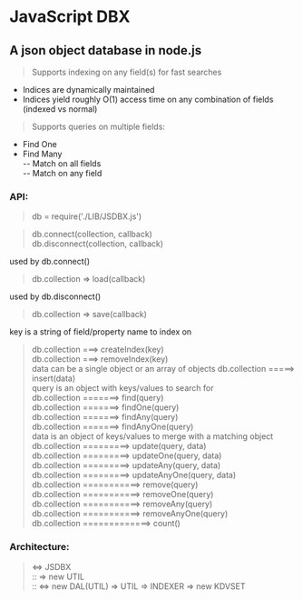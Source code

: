 # JavaScript DBX
## A json object database in node.js

> Supports indexing on any field(s) for fast searches
  - Indices are dynamically maintained
  - Indices yield roughly O(1) access time on any combination of fields (indexed vs normal)  

> Supports queries on multiple fields:  
  - Find One  
  - Find Many  
  -- Match on all fields  
  -- Match on any field  

### API:

> db = require('./LIB/JSDBX.js')

> db.connect(collection, callback)  
> db.disconnect(collection, callback)

used by db.connect()  
> db.collection => load(callback)  

used by db.disconnect()  
> db.collection => save(callback)  

key is a string of field/property name to index on  
> db.collection ===> createIndex(key)  
> db.collection ===> removeIndex(key)  
data can be a single object or an array of objects
> db.collection =====> insert(data)  
query is an object with keys/values to search for  
> db.collection =======> find(query)  
> db.collection =======> findOne(query)  
> db.collection =======> findAny(query)  
> db.collection =======> findAnyOne(query)  
data is an object of keys/values to merge with a matching object  
> db.collection =========> update(query, data)  
> db.collection =========> updateOne(query, data)  
> db.collection =========> updateAny(query, data)  
> db.collection =========> updateAnyOne(query, data)  
> db.collection ===========> remove(query)  
> db.collection ===========> removeOne(query)  
> db.collection ===========> removeAny(query)  
> db.collection ===========> removeAnyOne(query)  
> db.collection =============> count()  

### Architecture:

> <=> JSDBX  
>     :: => new UTIL  
>     :: <=> new DAL(UTIL) => UTIL => INDEXER => new KDVSET  
